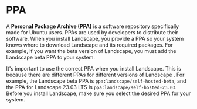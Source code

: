 # PPA 

A **Personal Package Archive (PPA)** is a software repository specifically made for Ubuntu users. PPAs are used by developers to distribute their software. When you install Landscape, you provide a PPA so your system knows where to download Landscape and its required packages. For example, if you want the beta version of Landscape, you must add the Landscape beta PPA to your system.

It's important to use the correct PPA when you install Landscape. This is because there are different PPAs for different versions of Landscape 
. For example, the Landscape beta PPA is `ppa:landscape/self-hosted-beta`, and the PPA for Landscape 23.03 LTS is `ppa:landscape/self-hosted-23.03`. Before you install Landscape, make sure you select the desired PPA for your system.
